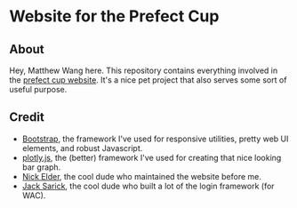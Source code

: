 # Website for the Prefect Cup

## About
Hey, Matthew Wang here. This repository contains everything involved in the [prefect cup website](http://pc.ucc.on.ca). It's a nice pet project that also serves some sort of useful purpose. 

## Credit
* [Bootstrap](http://getbootstrap.com), the framework I've used for responsive utilities, pretty web UI elements, and robust Javascript.
* [plotly.js](https://plot.ly/javascript/), the (better) framework I've used for creating that nice looking bar graph.
* [Nick Elder](http://elder.ca), the cool dude who maintained the website before me.
* [Jack Sarick](http://jack.antinode.ca), the cool dude who built a lot of the login framework (for WAC).
